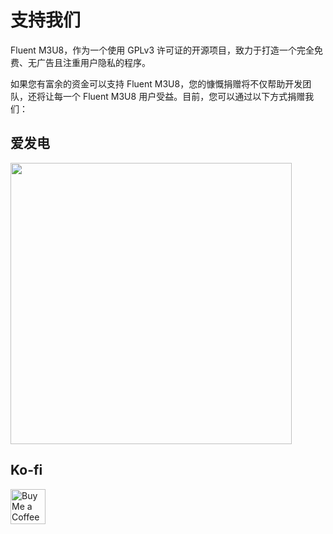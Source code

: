 # 支持我们
Fluent M3U8，作为一个使用 GPLv3 许可证的开源项目，致力于打造一个完全免费、无广告且注重用户隐私的程序。

如果您有富余的资金可以支持 Fluent M3U8，您的慷慨捐赠将不仅帮助开发团队，还将让每一个 Fluent M3U8 用户受益。目前，您可以通过以下方式捐赠我们：

## 爱发电
<img src="/img/Afdian.jpg" style="height: 450px"/>

## Ko-fi
<a href='https://ko-fi.com/F1F2INCSV' target='_blank'>
    <img height='36' style='border:0px;height:56px;' src='https://storage.ko-fi.com/cdn/kofi5.png?v=6' border='0' alt='Buy Me a Coffee at ko-fi.com' />
</a>